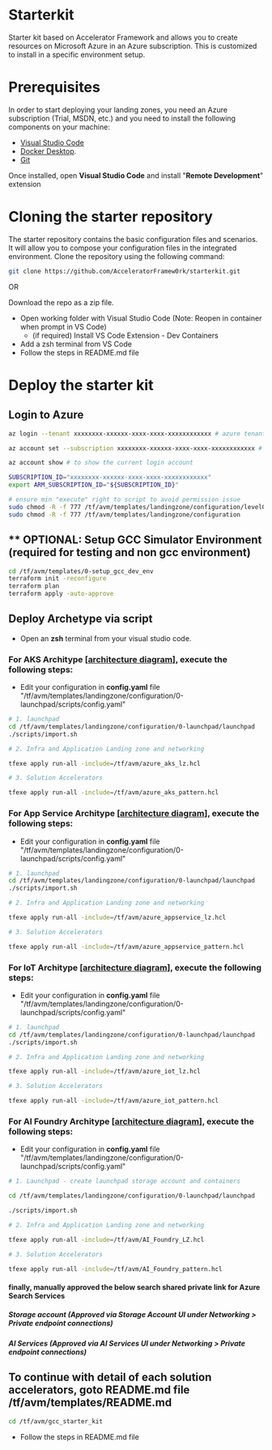 # Starterkit
Starter kit based on Accelerator Framework and allows you to create resources on Microsoft Azure in an Azure subscription. 
This is customized to install in a specific environment setup. 

# Prerequisites
In order to start deploying your landing zones, you need an Azure subscription (Trial, MSDN, etc.) and you need to install the following components on your machine:

- [Visual Studio Code](https://code.visualstudio.com/)
- [Docker Desktop](https://docs.docker.com/docker-for-windows/install/).
- [Git](https://git-scm.com/downloads)

Once installed, open **Visual Studio Code** and install "**Remote Development**" extension

# Cloning the starter repository

The starter repository contains the basic configuration files and scenarios. It will allow you to compose your configuration files in the integrated environment.
Clone the repository using the following command:

```bash
git clone https://github.com/AcceleratorFramew0rk/starterkit.git
```
OR

Download the repo as a zip file.

* Open working folder with Visual Studio Code (Note: Reopen in container when prompt in VS Code)
  * (if required) Install VS Code Extension - Dev Containers
* Add a zsh terminal from VS Code
* Follow the steps in README.md file
  
# Deploy the starter kit
## Login to Azure
```bash
az login --tenant xxxxxxxx-xxxxxx-xxxx-xxxx-xxxxxxxxxxxx # azure tenant id

az account set --subscription xxxxxxxx-xxxxxx-xxxx-xxxx-xxxxxxxxxxxx # subscription id

az account show # to show the current login account

SUBSCRIPTION_ID="xxxxxxxx-xxxxxx-xxxx-xxxx-xxxxxxxxxxxx"
export ARM_SUBSCRIPTION_ID="${SUBSCRIPTION_ID}"

# ensure min "execute" right to script to avoid permission issue
sudo chmod -R -f 777 /tf/avm/templates/landingzone/configuration/level0/gcci_platform/import.sh
sudo chmod -R -f 777 /tf/avm/templates/landingzone/configuration

```

## ** OPTIONAL: Setup GCC Simulator Environment (required for testing and non gcc environment)
```bash
cd /tf/avm/templates/0-setup_gcc_dev_env
terraform init -reconfigure
terraform plan
terraform apply -auto-approve
```

## Deploy Archetype via script

- Open an **zsh** terminal from your visual studio code.

### For AKS Architype [[architecture diagram](./docs/aks_archetype.md)], execute the following steps:

- Edit your configuration in **config.yaml** file "/tf/avm/templates/landingzone/configuration/0-launchpad/scripts/config.yaml"

```bash
# 1. launchpad
cd /tf/avm/templates/landingzone/configuration/0-launchpad/launchpad
./scripts/import.sh

# 2. Infra and Application Landing zone and networking

tfexe apply run-all -include=/tf/avm/azure_aks_lz.hcl

# 3. Solution Accelerators

tfexe apply run-all -include=/tf/avm/azure_aks_pattern.hcl
```

### For App Service Architype [[architecture diagram](./docs/appservice_archetype.md)], execute the following steps:

- Edit your configuration in **config.yaml** file "/tf/avm/templates/landingzone/configuration/0-launchpad/scripts/config.yaml"

```bash
# 1. launchpad
cd /tf/avm/templates/landingzone/configuration/0-launchpad/launchpad
./scripts/import.sh

# 2. Infra and Application Landing zone and networking

tfexe apply run-all -include=/tf/avm/azure_appservice_lz.hcl

# 3. Solution Accelerators

tfexe apply run-all -include=/tf/avm/azure_appservice_pattern.hcl

```


### For IoT Architype [[architecture diagram](./docs/iot_archetype.md)], execute the following steps:

- Edit your configuration in **config.yaml** file "/tf/avm/templates/landingzone/configuration/0-launchpad/scripts/config.yaml"

```bash
# 1. launchpad
cd /tf/avm/templates/landingzone/configuration/0-launchpad/launchpad
./scripts/import.sh

# 2. Infra and Application Landing zone and networking

tfexe apply run-all -include=/tf/avm/azure_iot_lz.hcl

# 3. Solution Accelerators

tfexe apply run-all -include=/tf/avm/azure_iot_pattern.hcl

```


### For AI Foundry Architype [[architecture diagram](./docs/ai_archetype.md)], execute the following steps:

- Edit your configuration in **config.yaml** file "/tf/avm/templates/landingzone/configuration/0-launchpad/scripts/config.yaml"

```bash
# 1. Launchpad - create launchpad storage account and containers

cd /tf/avm/templates/landingzone/configuration/0-launchpad/launchpad

./scripts/import.sh

# 2. Infra and Application Landing zone and networking

tfexe apply run-all -include=/tf/avm/AI_Foundry_LZ.hcl

# 3. Solution Accelerators

tfexe apply run-all -include=/tf/avm/AI_Foundry_pattern.hcl

```

#### finally, manually approved the below search shared private link for Azure Search Services 
##### Storage account (Approved via Storage Account UI under  Networking > Private endpoint connections)
##### AI Services (Approved via AI Services UI under Networking > Private endpoint connections)



## To continue with detail of each solution accelerators, goto README.md file /tf/avm/templates/README.md
```bash
cd /tf/avm/gcc_starter_kit
```
* Follow the steps in README.md file
